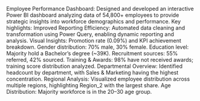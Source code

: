Employee Performance Dashboard:
Designed and developed an interactive Power BI dashboard analyzing data of 54,800+ employees to provide strategic insights into workforce demographics and performance. Key highlights:
Improved Reporting Efficiency: Automated data cleaning and transformation using Power Query, enabling dynamic reporting and analysis.
Visual Insights:
Promotion rate (0.09%) and KPI achievement breakdown.
Gender distribution: 70% male, 30% female.
Education level: Majority hold a Bachelor’s degree (~39K).
Recruitment sources: 55% referred, 42% sourced.
Training & Awards: 98% have not received awards; training score distribution analyzed.
Departmental Overview: Identified headcount by department, with Sales & Marketing having the highest concentration.
Regional Analysis: Visualized employee distribution across multiple regions, highlighting Region_2 with the largest share.
Age Distribution: Majority workforce is in the 20–30 age group.
